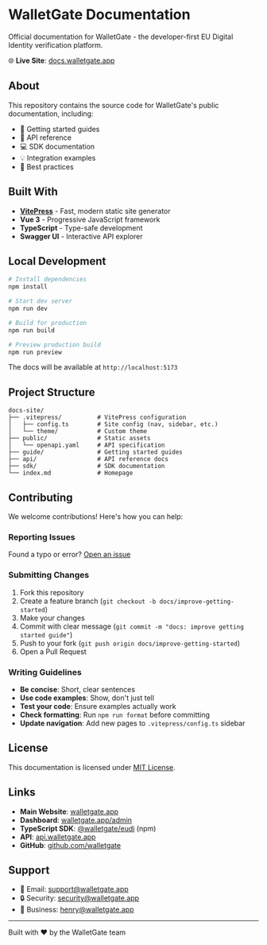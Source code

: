 # WalletGate Documentation

Official documentation for WalletGate - the developer-first EU Digital Identity verification platform.

🌐 **Live Site**: [docs.walletgate.app](https://docs.walletgate.app)

## About

This repository contains the source code for WalletGate's public documentation, including:

- 📖 Getting started guides
- 🔌 API reference
- 💻 SDK documentation
- 💡 Integration examples
- 🎯 Best practices

## Built With

- **[VitePress](https://vitepress.dev/)** - Fast, modern static site generator
- **Vue 3** - Progressive JavaScript framework
- **TypeScript** - Type-safe development
- **Swagger UI** - Interactive API explorer

## Local Development

```bash
# Install dependencies
npm install

# Start dev server
npm run dev

# Build for production
npm run build

# Preview production build
npm run preview
```

The docs will be available at `http://localhost:5173`

## Project Structure

```
docs-site/
├── .vitepress/          # VitePress configuration
│   ├── config.ts        # Site config (nav, sidebar, etc.)
│   └── theme/           # Custom theme
├── public/              # Static assets
│   └── openapi.yaml     # API specification
├── guide/               # Getting started guides
├── api/                 # API reference docs
├── sdk/                 # SDK documentation
└── index.md             # Homepage
```

## Contributing

We welcome contributions! Here's how you can help:

### Reporting Issues

Found a typo or error? [Open an issue](https://github.com/walletgate/docs/issues/new)

### Submitting Changes

1. Fork this repository
2. Create a feature branch (`git checkout -b docs/improve-getting-started`)
3. Make your changes
4. Commit with clear message (`git commit -m "docs: improve getting started guide"`)
5. Push to your fork (`git push origin docs/improve-getting-started`)
6. Open a Pull Request

### Writing Guidelines

- **Be concise**: Short, clear sentences
- **Use code examples**: Show, don't just tell
- **Test your code**: Ensure examples actually work
- **Check formatting**: Run `npm run format` before committing
- **Update navigation**: Add new pages to `.vitepress/config.ts` sidebar

## License

This documentation is licensed under [MIT License](LICENSE).

## Links

- **Main Website**: [walletgate.app](https://walletgate.app)
- **Dashboard**: [walletgate.app/admin](https://walletgate.app/admin)
- **TypeScript SDK**: [@walletgate/eudi](https://www.npmjs.com/package/@walletgate/eudi) (npm)
- **API**: [api.walletgate.app](https://api.walletgate.app)
- **GitHub**: [github.com/walletgate](https://github.com/walletgate)

## Support

- 📧 Email: [support@walletgate.app](mailto:support@walletgate.app)
- 🔒 Security: [security@walletgate.app](mailto:security@walletgate.app)
- 💼 Business: [henry@walletgate.app](mailto:henry@walletgate.app)

---

Built with ❤️ by the WalletGate team
